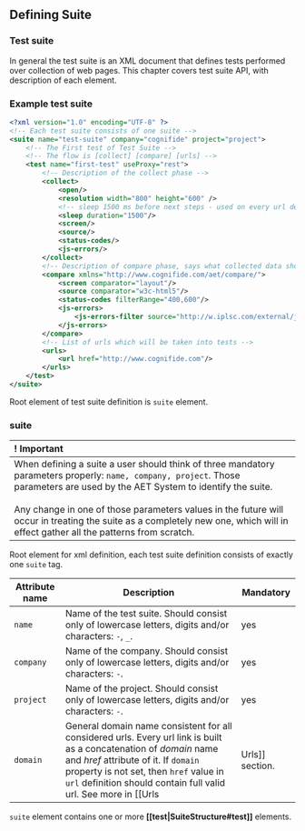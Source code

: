 ## Defining Suite

### Test suite

In general the test suite is an XML document that defines tests performed over collection of web pages. This chapter covers test suite API, with description of each element.

### Example test suite

```xml
<?xml version="1.0" encoding="UTF-8" ?>
<!-- Each test suite consists of one suite -->
<suite name="test-suite" company="cognifide" project="project">
    <!-- The First test of Test Suite -->
    <!-- The flow is [collect] [compare] [urls] -->
    <test name="first-test" useProxy="rest">
        <!-- Description of the collect phase -->
        <collect>
            <open/>
            <resolution width="800" height="600" />
            <!-- sleep 1500 ms before next steps - used on every url defined in urls -->
            <sleep duration="1500"/>
            <screen/>
            <source/>
            <status-codes/>
            <js-errors/>
        </collect>
        <!-- Description of compare phase, says what collected data should be compared to the patterns, can also define the exact comparator. If none chosen, the default one is taken. -->
        <compare xmlns="http://www.cognifide.com/aet/compare/">
            <screen comparator="layout"/>
            <source comparator="w3c-html5"/>
            <status-codes filterRange="400,600"/>
            <js-errors>
                <js-errors-filter source="http://w.iplsc.com/external/jquery/jquery-1.8.3.js" line="2" />
            </js-errors>
        </compare>
        <!-- List of urls which will be taken into tests -->
        <urls>
            <url href="http://www.cognifide.com"/>
        </urls>
    </test>
</suite>
```

Root element of test suite definition is `suite` element.

### suite

| ! Important |
|:----------- |
| When defining a suite a user should think of three mandatory parameters properly: `name, company, project`. Those parameters are used by the AET System to identify the suite. <br/><br/> Any change in one of those parameters values in the future will occur in treating the suite as a completely new one, which will in effect gather all the patterns from scratch. |

Root element for xml definition, each test suite definition consists of exactly one `suite` tag.

| Attribute name | Description |Mandatory  |
| -------------- | ----------- | --------- |
| `name` | Name of the test suite. Should consist only of lowercase letters, digits and/or characters: `-`, `_`. | yes |
| `company` | Name of the company. Should consist only of lowercase letters, digits and/or characters: `-`.| yes |
| `project` | Name of the project. Should consist only of lowercase letters, digits and/or characters: `-`.| yes |
| `domain` | General domain name consistent for all considered urls. Every url link is built as a concatenation of *domain* name and *href* attribute of it. If `domain` property is not set, then `href` value in `url` definition should contain full valid url. See more in [[Urls|Urls]] section. | no |

`suite` element contains one or more **[[test|SuiteStructure#test]]** elements.
